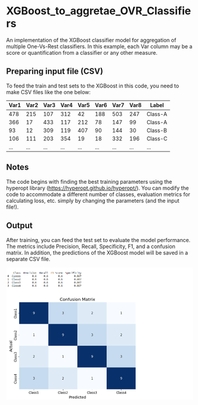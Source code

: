 # XGBoost_to_aggretae_OVR_Classifiers
An implementation of the XGBoost classifier model for aggregation of multiple One-Vs-Rest classifiers.
In this example, each Var column may be a score or quantification from a classifier or any other measure.


## Preparing input file (CSV)
To feed the train and test sets to the XGBoost in this code, you need to make CSV files like the one below:

| Var1    |  Var2   |  Var3   |  Var4   |  Var5   |  Var6   |  Var7   |  Var8   | Label   |
|---------|---------|---------|---------|---------|---------|---------|---------|---------|
| 478     | 215     | 107     | 312     | 42      | 188     | 503     | 247     | Class-A |
| 366     | 17      | 433     | 117     | 212     | 78      | 147     | 99      | Class-A |
| 93      | 12      | 309     | 119     | 407     | 90      | 144     | 30      | Class-B |
| 106     | 111     | 203     | 354     | 19      | 18      | 332     | 196     | Class-C |
| ...     | ...     | ...     | ...     | ...     | ...     | ...     | ...     | ...     |

## Notes
The code begins with finding the best training parameters using the hyperopt library (https://hyperopt.github.io/hyperopt/).
You can modify the code to accommodate a different number of classes, evaluation metrics for calculating loss, etc. simply by changing the parameters (and the input file!).

## Output
After training, you can feed the test set to evaluate the model performance. The metrics include Precision, Recall, Specificity, F1, and a confusion matrix.
In addition, the predictions of the XGBoost model will be saved in a separate CSV file.

<img src="xgb_output.png" alt="An example output of XGBoost model for four classes." width="800"/>
